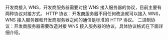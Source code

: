 
开发商接入 WNS，开发商服务器需要对接 WNS 接入服务器的协议，目前主要有两种协议对接方式。
HTTP 协议：开发商服务器不用任何改造就可以接入 WNS，WNS 接入服务器和开发商服务器之间的通信是标准的 HTTP 协议。
二进制协议：开发商服务器需要改造对接 WNS 接入服务器的协议，具体协议格式在下面详细介绍。
